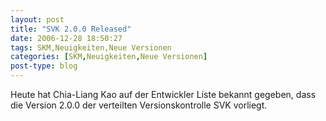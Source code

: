 ```yaml
---
layout: post
title: "SVK 2.0.0 Released"
date: 2006-12-28 18:50:27
tags: SKM,Neuigkeiten,Neue Versionen
categories: [SKM,Neuigkeiten,Neue Versionen]
post-type: blog
---
```

Heute hat Chia-Liang Kao auf der Entwickler Liste bekannt gegeben, dass die Version 2.0.0 der verteilten Versionskontrolle SVK vorliegt.
